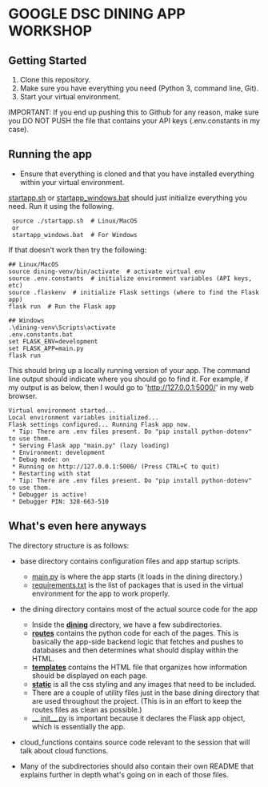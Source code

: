 # GOOGLE DSC DINING APP WORKSHOP

## Getting Started
 1) Clone this repository.
 2) Make sure you have everything you need (Python 3, command line, Git).
 3) Start your virtual environment.

 IMPORTANT: If you end up pushing this to Github for any reason, make sure you DO NOT PUSH the file that contains your API keys (.env.constants in my case).

 ## Running the app
 * Ensure that everything is cloned and that you have installed everything within your virtual environment.

[startapp.sh](startapp.sh) or [startapp_windows.bat](startapp_windows.bat) should just initialize everything you need. Run it using the following.
```
 source ./startapp.sh  # Linux/MacOS
 or
 startapp_windows.bat  # For Windows
```
 If that doesn't work then try the following:

```
## Linux/MacOS
source dining-venv/bin/activate  # activate virtual env
source .env.constants  # initialize environment variables (API keys, etc)
source .flaskenv  # initialize Flask settings (where to find the Flask app)
flask run  # Run the Flask app

## Windows
.\dining-venv\Scripts\activate
.env.constants.bat
set FLASK_ENV=development
set FLASK_APP=main.py
flask run
```
This should bring up a locally running version of your app. The command line output should indicate where you should go to find it. For example, if my output is as below, then I would go to 'http://127.0.0.1:5000/' in my web browser.
```
Virtual environment started...
Local environment variables initialized...
Flask settings configured... Running Flask app now.
 * Tip: There are .env files present. Do "pip install python-dotenv" to use them.
 * Serving Flask app "main.py" (lazy loading)
 * Environment: development
 * Debug mode: on
 * Running on http://127.0.0.1:5000/ (Press CTRL+C to quit)
 * Restarting with stat
 * Tip: There are .env files present. Do "pip install python-dotenv" to use them.
 * Debugger is active!
 * Debugger PIN: 328-663-510
 ```

 ## What's even here anyways
 The directory structure is as follows:
 * base directory contains configuration files and app startup scripts.
    * [main.py](main.py) is where the app starts (it loads in the dining directory.)
    * [requirements.txt](requirements.txt) is the list of packages that is used in the virtual environment for the app to work properly.

 * the dining directory contains most of the actual source code for the app
    * Inside the **[dining](dining/)** directory, we have a few subdirectories.
    * **[routes](dining/routes)** contains the python code for each of the pages. This is basically the app-side backend logic that fetches and pushes to databases and then determines what should display within the HTML.
    * **[templates](dining/templates)** contains the HTML file that organizes how information should be displayed on each page.
    * **[static](dining/static)** is all the css styling and any images that need to be included.
    * There are a couple of utility files just in the base dining directory that are used throughout the project. (This is in an effort to keep the routes files as clean as possible.)
    * [__ init__.py](dining/__init__.py) is important because it declares the Flask app object, which is essentially the app.
 * cloud_functions contains source code relevant to the session that will talk about cloud functions.
 * Many of the subdirectories should also contain their own README that explains further in depth what's going on in each of those files.